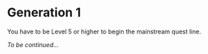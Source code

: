# Generation 1

You have to be Level 5 or higher to begin the mainstream quest line.

*To be continued...*

